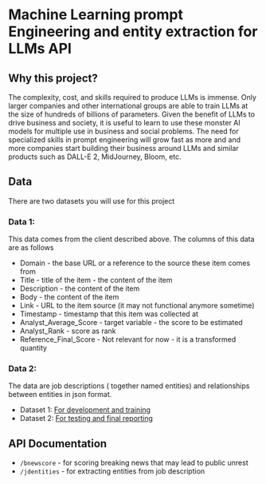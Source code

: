 # Machine Learning prompt Engineering and entity extraction for LLMs API

## Why this project?
The complexity, cost, and skills required to produce LLMs is immense. Only larger companies and other international groups are able to train LLMs at the size of hundreds of billions of parameters. Given the benefit of LLMs to drive business and society, it is useful to learn to use these monster AI models for multiple use in business and social problems. 
The need for specialized skills in prompt engineering will grow fast as more and and more companies start building their business around LLMs and similar products such as DALL-E 2, MidJourney, Bloom, etc. 

## Data
There are two datasets you will use for this project

### Data 1:

This data comes from the client described above.  The columns of this data are as follows

- Domain - the base URL or a reference to the source these item comes from 
- Title - title of the item - the content of the item
- Description - the content of the item
- Body - the content of the item
- Link - URL to the item source (it may not functional anymore sometime)
- Timestamp - timestamp that this item was collected at
- Analyst_Average_Score -  target variable - the score to be estimated 
- Analyst_Rank - score as rank
- Reference_Final_Score - Not relevant for now - it is a transformed quantity


### Data 2:

The data are job descriptions ( together named entities)  and  relationships between entities in json format. 

- Dataset 1: [For development and training](https://github.com/walidamamou/relation_extraction_transformer/blob/main/relations_dev.txt)
- Dataset 2: [For testing and final reporting](https://github.com/walidamamou/relation_extraction_transformer/blob/main/relations_test.txt)


## API Documentation

- <code>/bnewscore</code> - for scoring  breaking news that may lead to public unrest
- <code>/jdentities</code> - for extracting entities from job description
